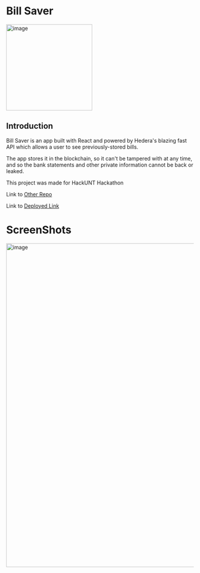 # Bill Saver
<img width="231" alt="image" src="https://user-images.githubusercontent.com/83456083/164968256-81dc61a5-f5b2-4aaa-b8eb-b805a0be8631.png">

## Introduction
Bill Saver is an app built with React and powered by Hedera's blazing fast API which allows a user to see previously-stored bills. 

The app stores it in the blockchain, so it can't be tampered with at any time, and so the bank statements and other private information cannot be back or leaked.

This project was made for HackUNT Hackathon

Link to [Other Repo](https://github.com/EpicCodeWizard/BillSaver)

Link to [Deployed Link](https://p5u8wt.csb.app/)

# ScreenShots

<img width="868" alt="image" align="center" src="https://user-images.githubusercontent.com/83456083/164968354-b1f1bea2-dca8-479f-8649-f2376f35fc1d.png">






